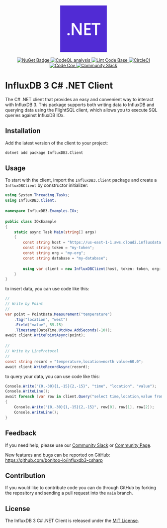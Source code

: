 <p align="center">
    <img src="net_logo.svg" alt=".NET Logo" width="150px">
</p>
<p align="center">
    <a href="https://www.nuget.org/packages/InfluxDB3.Client">
        <img src="https://buildstats.info/nuget/InfluxDB3.Client" alt="NuGet Badge">
    </a>
    <a href="https://github.com/bonitoo-io/influxdb3-csharp/actions/workflows/codeql-analysis.yml">
        <img src="https://github.com/bonitoo-io/influxdb3-csharp/actions/workflows/codeql-analysis.yml/badge.svg?branch=main" alt="CodeQL analysis">
    </a>
    <a href="https://github.com/bonitoo-io/influxdb3-csharp/actions/workflows/linter.yml">
        <img src="https://github.com/bonitoo-io/influxdb3-csharp/actions/workflows/linter.yml/badge.svg" alt="Lint Code Base">
    </a>
    <a href="https://dl.circleci.com/status-badge/redirect/gh/bonitoo-io/influxdb3-csharp/tree/main">
        <img src="https://dl.circleci.com/status-badge/img/gh/bonitoo-io/influxdb3-csharp/tree/main.svg?style=svg" alt="CircleCI">
    </a>
    <a href="https://codecov.io/gh/bonitoo-io/influxdb3-csharp">
        <img src="https://codecov.io/gh/bonitoo-io/influxdb3-csharp/branch/main/graph/badge.svg" alt="Code Cov"/>
    </a>
    <a href="https://app.slack.com/huddle/TH8RGQX5Z/C02UDUPLQKA">
        <img src="https://img.shields.io/badge/slack-join_chat-white.svg?logo=slack&style=social" alt="Community Slack">
    </a>
</p>

# InfluxDB 3 C# .NET Client

The C# .NET client that provides an easy and convenient way to interact with InfluxDB 3.
This package supports both writing data to InfluxDB and querying data using the FlightSQL client,
which allows you to execute SQL queries against InfluxDB IOx.

## Installation

Add the latest version of the client to your project:

```sh
dotnet add package InfluxDB3.Client
```

## Usage

To start with the client, import the `InfluxDB3.Client` package and create a `InfluxDBClient` by constructor initializer:

```csharp
using System.Threading.Tasks;
using InfluxDB3.Client;

namespace InfluxDB3.Examples.IOx;

public class IOxExample
{
    static async Task Main(string[] args)
    {
        const string host = "https://us-east-1-1.aws.cloud2.influxdata.com";
        const string token = "my-token";
        const string org = "my-org";
        const string database = "my-database";

        using var client = new InfluxDBClient(host, token: token, org: org, database: database);
    }
}
```

to insert data, you can use code like this:

```csharp
//
// Write by Point
//
var point = PointData.Measurement("temperature")
    .Tag("location", "west")
    .Field("value", 55.15)
    .Timestamp(DateTime.UtcNow.AddSeconds(-10));
await client.WritePointAsync(point);

//
// Write by LineProtocol
//
const string record = "temperature,location=north value=60.0";
await client.WriteRecordAsync(record);
```

to query your data, you can use code like this:

```csharp
Console.Write("{0,-30}{1,-15}{2,-15}", "time", "location", "value");
Console.WriteLine();
await foreach (var row in client.Query("select time,location,value from temperature order by time asc limit 10"))
{
    Console.Write("{0,-30}{1,-15}{2,-15}", row[0], row[1], row[2]);
    Console.WriteLine();
}
```

## Feedback

If you need help, please use our [Community Slack](https://app.slack.com/huddle/TH8RGQX5Z/C02UDUPLQKA)
or [Community Page](https://community.influxdata.com/).

New features and bugs can be reported on GitHub: <https://github.com/bonitoo-io/influxdb3-csharp>

## Contribution

If you would like to contribute code you can do through GitHub by forking the repository and sending a pull request into
the `main` branch.

## License

The InfluxDB 3 C# .NET Client is released under the [MIT License](https://opensource.org/licenses/MIT).
